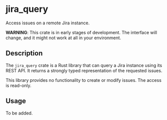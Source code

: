# jira_query

Access issues on a remote Jira instance.

**WARNING**: This crate is in early stages of development. The interface will change, and it might not work at all in your environment.

## Description

The `jira_query` crate is a Rust library that can query a Jira instance using its REST API. It returns a strongly typed representation of the requested issues.

This library provides no functionality to create or modify issues. The access is read-only.

## Usage

To be added.